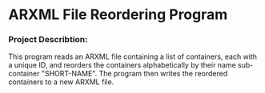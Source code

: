 # ARXML File Reordering Program
### Project Describtion:
This program reads an ARXML file containing a list of containers, each with a unique ID, and reorders the containers alphabetically by their name sub-container "SHORT-NAME". 
The program then writes the reordered containers to a new ARXML file.
